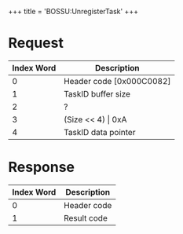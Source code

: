 +++
title = 'BOSSU:UnregisterTask'
+++

# Request

| Index Word | Description                |
|------------|----------------------------|
| 0          | Header code \[0x000C0082\] |
| 1          | TaskID buffer size         |
| 2          | ?                          |
| 3          | (Size \<\< 4) \| 0xA       |
| 4          | TaskID data pointer        |

# Response

| Index Word | Description |
|------------|-------------|
| 0          | Header code |
| 1          | Result code |